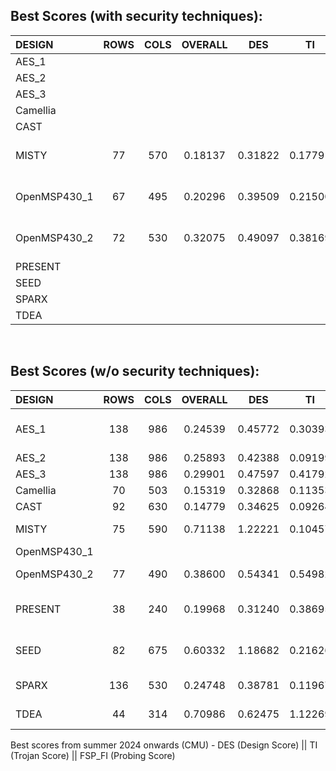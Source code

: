 ## Best Scores (with security techniques):
|   DESIGN   |   ROWS   |   COLS   |   OVERALL   |   DES   |   TI   |   FSP_FI   | Comments |
|   :---    |   :---:  |   :---:  |    :---:    | :---:   |  :---: |    :---:   | :---: |
| AES_1	|   |   |   |   |   |   | |
| AES_2	|   |   |   |   |   |   | |
| AES_3	|   |   |   |   |   |   | |
| Camellia|   |   |   |   |   |   | |
| CAST	|  |   |   |   |   |   | |
| MISTY	|  77  |  570  |  0.18137  |  0.31822  |  0.17791  |  0.96204  |  2 hard placement blockage |
| OpenMSP430_1| 67 | 495  |  0.20296 |  0.39509 | 0.21500  | 0.81241  | 3 hard placement blockage |
| OpenMSP430_2|  72  |  530  |  0.32075 |  0.49097  | 0.38169 |  0.92491  |  1 hard placement blockage  |
| PRESENT |   |   |   |   |   |   | |
| SEED	|   |   |   |   |   |   | |
| SPARX	|   |   |   |   |   |   | |
| TDEA	|   |   |   |   |   |   | |

<br />

## Best Scores (w/o security techniques):
|   DESIGN   |   ROWS   |   COLS   |   OVERALL   |   DES   |   TI   |   FSP_FI   | Comments |
|   :---    |   :---:  |   :---:  |    :---:    | :---:   |  :---: |    :---:   | :---: |
| AES_1	|  138 | 986 | 0.24539 | 0.45772 | 0.30393 | 0.76831 | Did not experiment with col/row number, just kept the same from AES_3 |
| AES_2	|  138 | 986 | 0.25893 | 0.42388 | 0.09199 | 1.12970 | No security tricks |
| AES_3	|  138 | 986 | 0.29901 | 0.47597 | 0.41792 | 0.83853 | No security tricks |
| Camellia| 70 | 503  | 0.15319  | 0.32868  |  0.11353  | 0.81861  | No security tricks |
| CAST	|  92 | 630  | 0.14779  |  0.34625 | 0.09264  | 0.76104  | No security tricks |
| MISTY	|  75  |  590  |  0.71138  |  1.22221  |  0.10457  |  1.05951  |  des_perf_setup_WNS=-0.071, des_perf_setup_TNS=-0.541 |
| OpenMSP430_1| |   |   |   |   |   | |
| OpenMSP430_2|  77  |  490  |  0.38600  |  0.54341  |  0.54982  |  0.87085  |  des_perf_setup_WNS=-0.239, des_perf_setup_TNS=-0.410  |
| PRESENT | 38 | 240 | 0.19968 | 0.31240 | 0.38695 | 0.89143 | No security yet, M5 stripes with offset=4, s2s=14. Can probably be squeezed further |
| SEED	|  82  |  675  |  0.60332  |  1.18682  |  0.21626  |  0.80044  |  des_perf_setup_WNS=-0.892, des_perf_setup_TNS=-33.599, placement density=95.17%  |
| SPARX	| 136 |  530  |  0.24748  |  0.38781  |  0.11967  |  1.15663  |  des_perf_setup_WNS=1.114, placement density=97.67%  |
| TDEA	|  44  |  314  |  0.70986  |  0.62475  |  1.12269  |  1.14975  |  des_perf_setup_WNS=-0.023, des_perf_setup_TNS=-0.051  |

Best scores from summer 2024 onwards (CMU) - DES (Design Score) || TI (Trojan Score) || FSP_FI (Probing Score)
